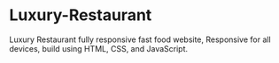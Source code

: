 # Luxury-Restaurant
Luxury Restaurant fully responsive fast food website, Responsive for all devices, build using HTML, CSS, and JavaScript.
